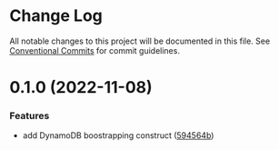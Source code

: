 # Change Log

All notable changes to this project will be documented in this file.
See [Conventional Commits](https://conventionalcommits.org) for commit guidelines.

# 0.1.0 (2022-11-08)


### Features

* add DynamoDB boostrapping construct ([594564b](https://github.com/CodificationOrg/cdk-constructs/commit/594564b89a9248abd29a7e20969dcf2dcc3889ae))
